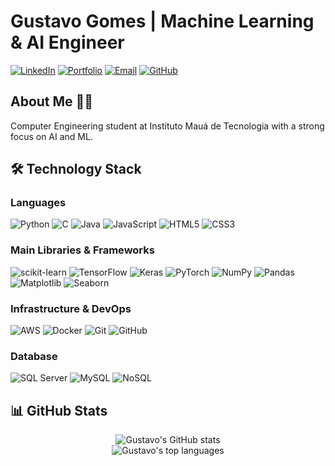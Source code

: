 # Gustavo Gomes | Machine Learning & AI Engineer

[![LinkedIn](https://img.shields.io/badge/LinkedIn-0077B5?style=for-the-badge&logo=linkedin&logoColor=white)](https://www.linkedin.com/in/gustavo-alves-gomes/)
[![Portfolio](https://img.shields.io/badge/Portfolio-FF5722?style=for-the-badge&logo=google-chrome&logoColor=white)](https://gomes-gustavo.github.io/portfolio/)
[![Email](https://img.shields.io/badge/Email-D14836?style=for-the-badge&logo=gmail&logoColor=white)](mailto:gustavo.agomes@outlook.com)
[![GitHub](https://img.shields.io/badge/GitHub-100000?style=for-the-badge&logo=github&logoColor=white)](https://github.com/Gomes-Gustavo)

## About Me 👨‍💻

Computer Engineering student at Instituto Mauá de Tecnologia with a strong focus on AI and ML. 

## 🛠️ Technology Stack

### Languages 

![Python](https://img.shields.io/badge/python-3670A0?style=for-the-badge&logo=python&logoColor=ffdd54)
![C](https://img.shields.io/badge/c-%2300599C.svg?style=for-the-badge&logo=c&logoColor=white)
![Java](https://img.shields.io/badge/java-%23ED8B00.svg?style=for-the-badge&logo=java&logoColor=white)
![JavaScript](https://img.shields.io/badge/javascript-%23323330.svg?style=for-the-badge&logo=javascript&logoColor=%23F7DF1E)
![HTML5](https://img.shields.io/badge/html5-%23E34F26.svg?style=for-the-badge&logo=html5&logoColor=white)
![CSS3](https://img.shields.io/badge/css3-%231572B6.svg?style=for-the-badge&logo=css3&logoColor=white)

### Main Libraries & Frameworks

![scikit-learn](https://img.shields.io/badge/scikit--learn-%23F7931E.svg?style=for-the-badge&logo=scikit-learn&logoColor=white)
![TensorFlow](https://img.shields.io/badge/TensorFlow-%23FF6F00.svg?style=for-the-badge&logo=TensorFlow&logoColor=white)
![Keras](https://img.shields.io/badge/Keras-%23D00000.svg?style=for-the-badge&logo=Keras&logoColor=white)
![PyTorch](https://img.shields.io/badge/PyTorch-%23EE4C2C.svg?style=for-the-badge&logo=PyTorch&logoColor=white)
![NumPy](https://img.shields.io/badge/numpy-%23013243.svg?style=for-the-badge&logo=numpy&logoColor=white)
![Pandas](https://img.shields.io/badge/pandas-%23150458.svg?style=for-the-badge&logo=pandas&logoColor=white)
![Matplotlib](https://img.shields.io/badge/Matplotlib-%23ffffff.svg?style=for-the-badge&logo=Matplotlib&logoColor=black)
![Seaborn](https://img.shields.io/badge/Seaborn-%23AAAAAA.svg?style=for-the-badge&logo=Seaborn&logoColor=white)


### Infrastructure & DevOps

![AWS](https://img.shields.io/badge/AWS-%23FF9900.svg?style=for-the-badge&logo=amazon-aws&logoColor=white)
![Docker](https://img.shields.io/badge/docker-%230db7ed.svg?style=for-the-badge&logo=docker&logoColor=white)
![Git](https://img.shields.io/badge/git-%23F05033.svg?style=for-the-badge&logo=git&logoColor=white)
![GitHub](https://img.shields.io/badge/github-%23121011.svg?style=for-the-badge&logo=github&logoColor=white)


### Database

![SQL Server](https://img.shields.io/badge/Microsoft%20SQL%20Server-CC2927?style=for-the-badge&logo=microsoft%20sql%20server&logoColor=white)
![MySQL](https://img.shields.io/badge/mysql-%2300f.svg?style=for-the-badge&logo=mysql&logoColor=white)
![NoSQL](https://img.shields.io/badge/NoSQL-%2320232a.svg?style=for-the-badge&logo=NoSQL&logoColor=white)


## 📊 GitHub Stats

<div align="center">
  <img src="https://github-readme-stats.vercel.app/api?username=Gomes-Gustavo&show_icons=true&theme=radical" alt="Gustavo's GitHub stats" />
</div>

<div align="center">
  <img src="https://github-readme-stats.vercel.app/api/top-langs/?username=Gomes-Gustavo&layout=compact&theme=radical" alt="Gustavo's top languages" />
</div>

